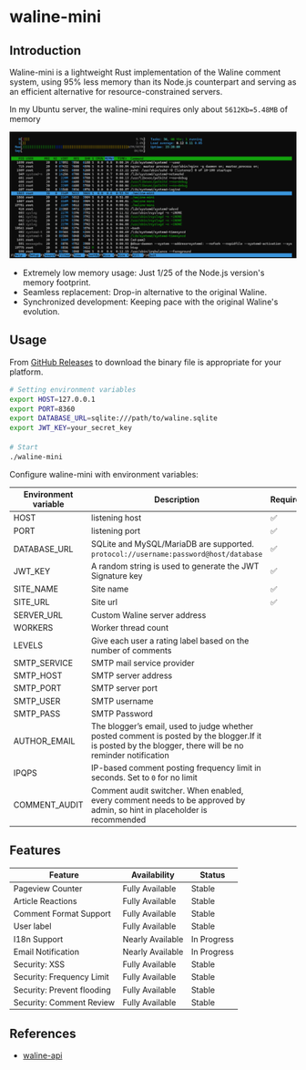 # waline-mini

## Introduction

Waline-mini is a lightweight Rust implementation of the Waline comment system, using 95% less memory than its Node.js counterpart and serving as an efficient alternative for resource-constrained servers.

In my Ubuntu server, the waline-mini requires only about `5612Kb=5.48MB` of memory

![mem](./assets/image.png)

+ Extremely low memory usage: Just 1/25 of the Node.js version's memory footprint.
+ Seamless replacement: Drop-in alternative to the original Waline.
+ Synchronized development: Keeping pace with the original Waline's evolution.

## Usage

From [GitHub Releases](https://github.com/JQiue/waline-mini/releases) to download the binary file is appropriate for your platform.

```bash
# Setting environment variables
export HOST=127.0.0.1
export PORT=8360
export DATABASE_URL=sqlite:///path/to/waline.sqlite
export JWT_KEY=your_secret_key

# Start
./waline-mini
```

Configure waline-mini with environment variables:

| Environment variable | Description                                                                                                                                               | Require | Default |
| -------------------- | --------------------------------------------------------------------------------------------------------------------------------------------------------- | ------- | ------- |
| HOST                 | listening host                                                                                                                                            | ✅       | -       |
| PORT                 | listening port                                                                                                                                            | ✅       | -       |
| DATABASE_URL         | SQLite and MySQL/MariaDB are supported. `protocol://username:password@host/database`                                                                      | ✅       | -       |
| JWT_KEY              | A random string is used to generate the JWT Signature key                                                                                                 | ✅       | -       |
| SITE_NAME            | Site name                                                                                                                                                 | ✅       | -       |
| SITE_URL             | Site url                                                                                                                                                  | ✅       | -       |
| SERVER_URL           | Custom Waline server address                                                                                                                              |         | auto    |
| WORKERS              | Worker thread count                                                                                                                                       |         | 1       |
| LEVELS               | Give each user a rating label based on the number of comments                                                                                             |         | -       |
| SMTP_SERVICE         | SMTP mail service provider                                                                                                                                |         | -       |
| SMTP_HOST            | SMTP server address                                                                                                                                       |         | -       |
| SMTP_PORT            | SMTP server port                                                                                                                                          |         | -       |
| SMTP_USER            | SMTP username                                                                                                                                             |         | -       |
| SMTP_PASS            | SMTP Password                                                                                                                                             |         | -       |
| AUTHOR_EMAIL         | The blogger’s email, used to judge whether posted comment is posted by the blogger.If it is posted by the blogger, there will be no reminder notification |         | -       |
| IPQPS                | IP-based comment posting frequency limit in seconds. Set to `0` for no limit                                                                              |         | 60      |
| COMMENT_AUDIT        | Comment audit switcher. When enabled, every comment needs to be approved by admin, so hint in placeholder is recommended                                  |         | false   |

## Features

| Feature                    | Availability     | Status      |
| -------------------------- | ---------------- | ----------- |
| Pageview Counter           | Fully Available  | Stable      |
| Article Reactions          | Fully Available  | Stable      |
| Comment Format Support     | Fully Available  | Stable      |
| User label                 | Fully Available  | Stable      |
| I18n Support               | Nearly Available | In Progress |
| Email Notification         | Nearly Available | In Progress |
| Security: XSS              | Fully Available  | Stable      |
| Security: Frequency Limit  | Fully Available  | Stable      |
| Security: Prevent flooding | Fully Available  | Stable      |
| Security: Comment Review   | Fully Available  | Stable      |

## References

+ [waline-api](https://waline.js.org/next/api/)
